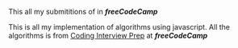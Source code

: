 This all my submititions of  in ***freeCodeCamp***

This is all my implementation of algorithms using javascript.
All the algorithms is from [Coding Interview Prep](https://www.freecodecamp.org/learn/coding-interview-prep/) at ***freeCodeCamp***
